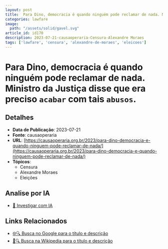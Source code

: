```yaml
---
layout: post
title:  Para Dino, democracia é quando ninguém pode reclamar de nada. Ministro da Justiça disse que era preciso `acabar` com tais `abusos`.
categories: lawfare
image: 
  path: "/assets/solid/gavel.svg"
article_id: id170
description: 2023-07-21-causaoperaria-Censura-Alexandre Moraes
tags: ['lawfare', 'censura', 'alexandre-de-moraes', 'eleicoes']
---
```


# Para Dino, democracia é quando ninguém pode reclamar de nada. Ministro da Justiça disse que era preciso `acabar` com tais `abusos`.

## Detalhes
- **Data de Publicação**: 2023-07-21
- **Fonte**: causaoperaria
- **URL**: [https://causaoperaria.org.br/2023/para-dino-democracia-e-quando-ninguem-pode-reclamar-de-nada/](https://causaoperaria.org.br/2023/para-dino-democracia-e-quando-ninguem-pode-reclamar-de-nada/)
- **Tópicos**:
  - Censura
  - Alexandre Moraes
  - Eleições

## Analise por IA
- [🤖 Investigar com IA](https://www.perplexity.ai/search?q=%22not%C3%ADcia%20artigo%20Brasil%22%20Para%20Dino%2C%20democracia%20%C3%A9%20quando%20ningu%C3%A9m%20pode%20reclamar%20de%20nada.%20Ministro%20da%20Justi%C3%A7a%20disse%20que%20era%20preciso%20%60acabar%60%20com%20tais%20%60abusos%60.%20causaoperaria%202023-07-21)

## Links Relacionados
- [🌐🔍 Busca no Google para o título e descrição](https://www.google.com/search?q=%22not%C3%ADcia%20artigo%20Brasil%22%20Para%20Dino%2C%20democracia%20%C3%A9%20quando%20ningu%C3%A9m%20pode%20reclamar%20de%20nada.%20Ministro%20da%20Justi%C3%A7a%20disse%20que%20era%20preciso%20%60acabar%60%20com%20tais%20%60abusos%60.%20causaoperaria%202023-07-21)
- [📖🔍 Busca na Wikipedia para o título e descrição](https://pt.wikipedia.org/w/index.php?search=%22not%C3%ADcia%20artigo%20Brasil%22%20Para%20Dino%2C%20democracia%20%C3%A9%20quando%20ningu%C3%A9m%20pode%20reclamar%20de%20nada.%20Ministro%20da%20Justi%C3%A7a%20disse%20que%20era%20preciso%20%60acabar%60%20com%20tais%20%60abusos%60.%20causaoperaria%202023-07-21)

